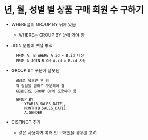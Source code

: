 # 년, 월, 성별 별 상품 구매 회원 수 구하기

- WHERE절이 GROUP BY 뒤에 있음
    - WHERE는 GROUP BY 앞에 와야 함

- JOIN 문법이 옛날 방식

        FROM A, B WHERE A.id = B.id 대신
        FROM A JOIN B ON A.id = B.id 사용


- GROUP BY 구문이 잘못됨

        AND로 묶으면 안 됨
        각 컬럼을 콤마로 구분해야 함
        GENDER도 GROUP BY에 포함해야 함

        GROUP BY 
            YEAR(B.SALES_DATE),
            MONTH(B.SALES_DATE),
            A.GENDER


- DISTINCT 추가

    - 같은 사용자가 여러 번 구매했을 경우를 고려


